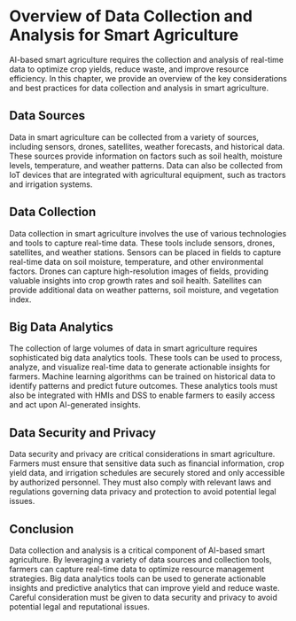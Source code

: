 Overview of Data Collection and Analysis for Smart Agriculture
==================================================================================================================

AI-based smart agriculture requires the collection and analysis of real-time data to optimize crop yields, reduce waste, and improve resource efficiency. In this chapter, we provide an overview of the key considerations and best practices for data collection and analysis in smart agriculture.

Data Sources
------------

Data in smart agriculture can be collected from a variety of sources, including sensors, drones, satellites, weather forecasts, and historical data. These sources provide information on factors such as soil health, moisture levels, temperature, and weather patterns. Data can also be collected from IoT devices that are integrated with agricultural equipment, such as tractors and irrigation systems.

Data Collection
---------------

Data collection in smart agriculture involves the use of various technologies and tools to capture real-time data. These tools include sensors, drones, satellites, and weather stations. Sensors can be placed in fields to capture real-time data on soil moisture, temperature, and other environmental factors. Drones can capture high-resolution images of fields, providing valuable insights into crop growth rates and soil health. Satellites can provide additional data on weather patterns, soil moisture, and vegetation index.

Big Data Analytics
------------------

The collection of large volumes of data in smart agriculture requires sophisticated big data analytics tools. These tools can be used to process, analyze, and visualize real-time data to generate actionable insights for farmers. Machine learning algorithms can be trained on historical data to identify patterns and predict future outcomes. These analytics tools must also be integrated with HMIs and DSS to enable farmers to easily access and act upon AI-generated insights.

Data Security and Privacy
-------------------------

Data security and privacy are critical considerations in smart agriculture. Farmers must ensure that sensitive data such as financial information, crop yield data, and irrigation schedules are securely stored and only accessible by authorized personnel. They must also comply with relevant laws and regulations governing data privacy and protection to avoid potential legal issues.

Conclusion
----------

Data collection and analysis is a critical component of AI-based smart agriculture. By leveraging a variety of data sources and collection tools, farmers can capture real-time data to optimize resource management strategies. Big data analytics tools can be used to generate actionable insights and predictive analytics that can improve yield and reduce waste. Careful consideration must be given to data security and privacy to avoid potential legal and reputational issues.
